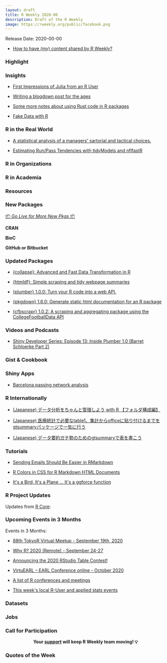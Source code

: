 ```yaml
---
layout: draft
title: R Weekly 2020-00
description: Draft of the R Weekly
image: https://rweekly.org/public/facebook.png
---
```


Release Date: 2020-00-00

+ [How to have (my) content shared by R Weekly?](https://github.com/rweekly/rweekly.org#how-to-have-my-content-shared-by-r-weekly)


###  Highlight



### Insights

+ [First Impressions of Julia from an R User](https://mdneuzerling.com/post/first-impressions-of-julia-from-an-r-user/)

+ [Writing a blogdown post for the ages](https://clauswilke.com/blog/2020/09/08/a-blogdown-post-for-the-ages/)

+ [Some more notes about using Rust code in R packages](https://yutani.rbind.io/post/some-more-notes-about-using-rust-code-in-r-packages/)

+ [Fake Data with R](https://rviews.rstudio.com/2020/09/09/fake-data-with-r/)

### R in the Real World

+ [A statistical analysis of a managers' sartorial and tactical choices.](https://www.robbiestats.com/post/a-statistical-analysis-of-a-managers-sartorial-and-tactical-choices/)

+ [Estimating Run/Pass Tendencies with tidyModels and nflfastR](https://www.opensourcefootball.com/posts/2020-09-07-estimating-runpass-tendencies-with-tidymodels-and-nflfastr/)

###  R in Organizations



###  R in Academia



###  Resources



###  New Packages

<p class="added-hostname"><a href="https://rweekly.org/live" target="_blank" class="externalLink">📦 <i>Go Live for More New Pkgs</i> 📦</a></p>

**CRAN**



**BioC**



**GitHub or Bitbucket**


### Updated Packages

+ [{collapse}: Advanced and Fast Data Transformation in R](https://github.com/SebKrantz/collapse)

+ [{htmldf}: Simple scraping and tidy webpage summaries](https://github.com/alastairrushworth/htmldf)

+ [{plumber} 1.0.0: Turn your R code into a web API.](https://www.rplumber.io/news/#plumber-1-0-0)

+ [{pkgdown} 1.6.0: Generate static html documentation for an R package](https://www.tidyverse.org/blog/2020/09/pkgdown-1-6-0/)

+ [{cfbscrapr} 1.0.2: A scraping and aggregating package using the CollegeFootballData API](https://saiemgilani.github.io/cfbscrapR/news/index.html#cfbscrapr-1-0-2)

###  Videos and Podcasts

+ [Shiny Developer Series: Episode 13: Inside Plumber 1.0 (Barret Schloerke Part 2)](https://shinydevseries.com/post/episode-13-barrett2/)

### Gist & Cookbook



### Shiny Apps

+ [Barcelona passing network analysis](https://eoinobrien.shinyapps.io/passingnetworks/)

### R Internationally

+ [(Japanese) データ分析をちゃんと管理しよう with R 【フォルダ構成編】](https://socinuit.hatenablog.com/entry/2020/09/16/123811)

+ [(Japanese) 医療統計で必要なtable1、集計からofficeに貼り付けるまでをgtsummaryパッケージで一気に行う](http://www.restorative-pt.tokyo/archives/gtsummary_table1.html)

+ [(Japanese) データ要約ガチ勢のためのgtsummaryで表を書こう](https://qiita.com/yanami/items/117851de49024f5980d0)

###  Tutorials

+ [Sending Emails Should Be Easier in RMarkdown](https://ihaddadenfodil.com/post/sending-emails-should-be-easier-in-rmarkdown/)

+ [R Colors in CSS for R Markdown HTML Documents](https://www.garrickadenbuie.com/blog/r-colors-css/)

+ [It's a Bird, It's a Plane ... It's a ggforce function](https://ihaddadenfodil.com/post/it-s-a-bird-it-s-a-plane-it-s-a-ggforce-function/)

<!--<div class="post-more-begin></div><div class="post-more-end"></div>-->

###  R Project Updates

Updates from [R Core](http://developer.r-project.org/blosxom.cgi/R-devel/NEWS):


###  Upcoming Events in 3 Months

Events in 3 Months:

+ [88th TokyoR Virtual Meetup - September 19th, 2020](https://tokyor.connpass.com/)

+ [Why R? 2020 (Remote) - September 24-27](https://2020.whyr.pl/)

+ [Announcing the 2020 RStudio Table Contest!](https://blog.rstudio.com/2020/09/15/announcing-the-2020-rstudio-table-contest/)

+ [VirtuEARL – EARL Conference online - October 2020](https://www.mango-solutions.com/virtuearl-earl-conference-online-2020/)

+ [A list of R conferences and meetings](https://jumpingrivers.github.io/meetingsR/events.html)

+ [This week's local R-User and applied stats events](https://community.rstudio.com/c/irl)


### Datasets

### Jobs




###  Call for Participation


<p class="hide-support added-hostname support-rweekly" style="text-align: center;font-weight: bold;">Your <a class="non-visited externalLink" href="https://www.patreon.com/rweekly" onclick="pas(this)">support</a> will keep R Weekly team moving! 💡</p>

###  Quotes of the Week
